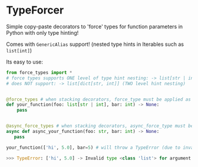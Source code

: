 # TypeForcer
Simple copy-paste decorators to 'force' types for function parameters in Python with only type hinting!

Comes with `GenericAlias` support! (nested type hints in Iterables such as `list[int]`)

Its easy to use:
```py
from force_types import *
# force types supports ONE level of type hint nesting: -> list[str | int]
# does NOT support: -> list[dict[str, int]] (TWO level hint nesting)


@force_types # when stacking decorators, force_type must be applied as last (bottom)
def your_function(foo: list[str | int], bar: int) -> None:
    pass


@async_force_types # when stacking decorators, async_force_type must be applied as last (bottom)
async def async_your_function(foo: str, bar: int) -> None:
   pass


```
```py
your_function(['hi', 5.0], bar=5) # will throw a TypeError (due to invalid passed list (float instead of int))

>>> TypeError: ['hi', 5.0] -> Invalid type <class 'list'> for argument "foo" with hinted type list[str | int]
```
